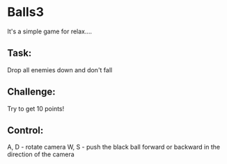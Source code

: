 # Balls3
It's a simple game for relax.... 

## Task:
Drop all enemies down and don't fall

## Сhallenge:
Try to get 10 points!

## Control:
A, D - rotate camera
W, S - push the black ball forward or backward in the direction of the camera
